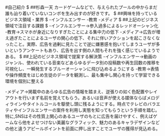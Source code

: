 #自己紹介
$
##杉森一天
カードゲームなどで、与えられたプールの中からまだ誰も辿り着いていないコンボを生み出すのが好きです。
$
##興味を持っているビジネス領域・業界
$
-インフルエンサー
-教育
-メディア
$
##上記のビジネス領域で注目する課題
$
-インフルエンサー→参入過多によるレッドオーシャン化
-教育→スマホが身近になりすぎたことによる集中力の低下
-メディア→広告が増え過ぎたことによるユーザの関心の低下、それに伴いアクションを起こさなくなったこと。実際、広告を過剰に見たことで逆に嫌悪感を抱いてしまうユーザが多いというアンケートもあり、広告を出す側の人間もそれを強く感じているようである。
$
##上記のビジネス領域で提案する解決策
-インフルエンサー→動画のジャンル、使われている音楽などあらゆるデータ別の投稿数や再生回数の推移を可視化し、一瞬発生するブルーオーシャンに飛び込めるようにする
-教育→表情や操作頻度をはじめ生徒のデータを観測し、最も集中し関心を持って学習できる環境を個別に整える

-メディア→掲載中のあらゆる広告の情報を踏まえ、逆張りの如く色配置やレイアウトを行いまず名前を覚えてもらう。あるいは音声が使える媒体ならばメロディラインやタイトルコールを駆使し頭に残るようにする。時点でテレビのバラエティやインフルエンサーの案件を利用し実態を知ってもらうという手順を踏む。特に,SNSはその性質上関心のあるユーザのもとに広告を届けやすく、例えばゲームなら他をよせつけない美麗なグラフィック、魅力のあるキャラデザインなどの他と違うアピールポイントを前面に押し出すことでユーザの獲得が見込める。

